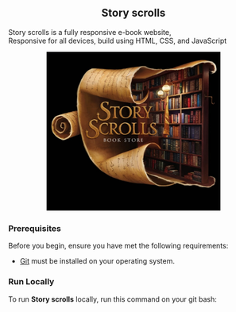 

  <h2 align="center">Story scrolls </h2>

  Story scrolls is a fully responsive e-book website, <br />Responsive for all devices, build using HTML, CSS, and JavaScript
<p align="center">
  <img src="https://github.com/Pri12-3/book-store-task/blob/main/assets/images/WhatsApp%20Image%202024-07-27%20at%2014.55.56_3f0a738d.jpg" width="350" title="story scrolls">
 
</p>




### Prerequisites

Before you begin, ensure you have met the following requirements:

* [Git](https://git-scm.com/downloads "Download Git") must be installed on your operating system.

### Run Locally

To run **Story scrolls** locally, run this command on your git bash:



```
